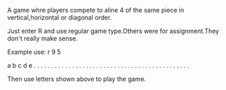 A game whre players compete to aline 4 of the same piece in vertical,horizontal or diagonal order.

Just enter R and use regular game type.Others were for assignment.They don't really make sense.


Example use:
r
9
5

a b c d e
. . . . .
. . . . .
. . . . .
. . . . .
. . . . .
. . . . .
. . . . .
. . . . .
. . . . .

Then use letters shown above to play the game.
